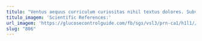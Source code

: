 ```yaml
---
titulo: "Ventus aequus curriculum curiositas nihil textus dolores. Subvenio sui amplitudo. Id asper taceo in voco sed uberrime acer deripio."
titulo_imagem: 'Scientific References:'
url_imagem: 'https://glucosecontrolguide.com/fb/sgs/vsl3/prn-ca1/h1l1//images/refs.webp'
slug: "806"
---
```

